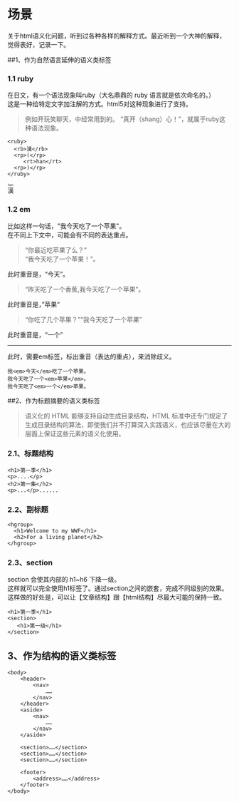 # 场景
关于html语义化问题，听到过各种各样的解释方式。最近听到一个大神的解释，觉得表好，记录一下。


##1、作为自然语言延伸的语义类标签

### 1.1 ruby
在日文，有一个语法现象叫ruby（大名鼎鼎的 ruby 语言就是依次命名的。）    
这是一种给特定文字加注解的方式。html5对这种现象进行了支持。
> 例如开玩笑聊天，中经常用到的。 “真开（shang）心！”，就属于ruby这种语法现象。

```
<ruby>
  <rb>漢</rb>
  <rp>(</rp>
     <rt>han</rt>  
  <rp>)</rp>
</ruby>
```
<ruby>
  <rb>漢</rb>
  <rp>(</rp>
     <rt>han</rt>  
  <rp>)</rp>
</ruby>


### 1.2 em
比如这样一句话，"我今天吃了一个苹果"。    
在不同上下文中，可能会有不同的表达重点。    

> “你最近吃苹果了么？”    
> “我今天吃了一个苹果！”。     

此时重音是，“今天”。

> “昨天吃了一个香蕉,我今天吃了一个苹果”。

此时重音是，”苹果“

> “你吃了几个苹果？”“我今天吃了一个苹果”   

此时重音是，“一个”

---
此时，需要em标签，标出重音（表达的重点），来消除歧义。    
```
我<em>今天</em>吃了一个苹果。
我今天吃了一个<em>苹果</em>。
我今天吃了<em>一个</em>苹果。
```

##2、作为标题摘要的语义类标签
> 语义化的 HTML 能够支持自动生成目录结构，HTML 标准中还专门规定了生成目录结构的算法，即使我们并不打算深入实践语义，也应该尽量在大的层面上保证这些元素的语义化使用。
### 2.1、标题结构
```
<h1>第一季</h1>
<p>....</p>
<h2>第一集</h2>
<p>...</p>......
```
### 2.2、副标题
```
<hgroup>
  <h1>Welcome to my WWF</h1>
  <h2>For a living planet</h2>
</hgroup>
```
### 2.3、section
section 会使其内部的 h1~h6 下降一级。    
这样就可以完全使用h1标签了。通过section之间的嵌套，完成不同级别的效果。     
这样做的好处是，可以让【文章结构】跟【html结构】尽最大可能的保持一致。
```
<h1>第一季</h1>
<section> 
   <h1>第一级</h1>
</section>
```



## 3、作为结构的语义类标签
```
<body>
    <header>
        <nav>
            ……
        </nav>
    </header>
    <aside>
        <nav>
            ……
        </nav>
    </aside>
    
    <section>……</section>
    <section>……</section>
    <section>……</section>
    
    <footer>
        <address>……</address>
    </footer>
</body>
```